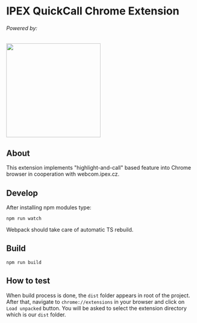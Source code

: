 # **IPEX** QuickCall Chrome Extension

###### Powered by:  
<img src="https://user-images.githubusercontent.com/29258951/96114364-cd52fe00-0ee5-11eb-8244-95b3275a1c6a.png" width="250" />

## About
This extension implements "highlight-and-call" based feature into Chrome browser in cooperation with webcom.ipex.cz.

## Develop
After installing npm modules type:
```
npm run watch
```
Webpack should take care of automatic TS rebuild.

## Build
```
npm run build
```

## How to test
When build process is done, the `dist` folder appears in root of the project. After that, navigate to `chrome://extensions` in your browser and click on `Load unpacked` button. You will be asked to select the extension directory which is our `dist` folder.
